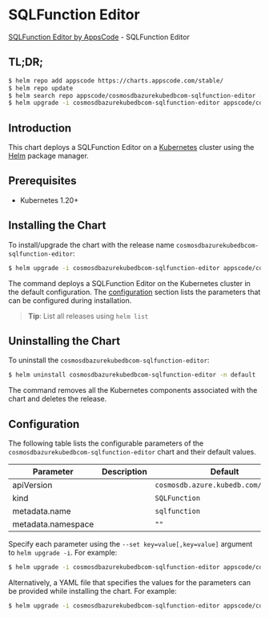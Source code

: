 # SQLFunction Editor

[SQLFunction Editor by AppsCode](https://appscode.com) - SQLFunction Editor

## TL;DR;

```bash
$ helm repo add appscode https://charts.appscode.com/stable/
$ helm repo update
$ helm search repo appscode/cosmosdbazurekubedbcom-sqlfunction-editor --version=v0.24.0
$ helm upgrade -i cosmosdbazurekubedbcom-sqlfunction-editor appscode/cosmosdbazurekubedbcom-sqlfunction-editor -n default --create-namespace --version=v0.24.0
```

## Introduction

This chart deploys a SQLFunction Editor on a [Kubernetes](http://kubernetes.io) cluster using the [Helm](https://helm.sh) package manager.

## Prerequisites

- Kubernetes 1.20+

## Installing the Chart

To install/upgrade the chart with the release name `cosmosdbazurekubedbcom-sqlfunction-editor`:

```bash
$ helm upgrade -i cosmosdbazurekubedbcom-sqlfunction-editor appscode/cosmosdbazurekubedbcom-sqlfunction-editor -n default --create-namespace --version=v0.24.0
```

The command deploys a SQLFunction Editor on the Kubernetes cluster in the default configuration. The [configuration](#configuration) section lists the parameters that can be configured during installation.

> **Tip**: List all releases using `helm list`

## Uninstalling the Chart

To uninstall the `cosmosdbazurekubedbcom-sqlfunction-editor`:

```bash
$ helm uninstall cosmosdbazurekubedbcom-sqlfunction-editor -n default
```

The command removes all the Kubernetes components associated with the chart and deletes the release.

## Configuration

The following table lists the configurable parameters of the `cosmosdbazurekubedbcom-sqlfunction-editor` chart and their default values.

|     Parameter      | Description |                     Default                     |
|--------------------|-------------|-------------------------------------------------|
| apiVersion         |             | <code>cosmosdb.azure.kubedb.com/v1alpha1</code> |
| kind               |             | <code>SQLFunction</code>                        |
| metadata.name      |             | <code>sqlfunction</code>                        |
| metadata.namespace |             | <code>""</code>                                 |


Specify each parameter using the `--set key=value[,key=value]` argument to `helm upgrade -i`. For example:

```bash
$ helm upgrade -i cosmosdbazurekubedbcom-sqlfunction-editor appscode/cosmosdbazurekubedbcom-sqlfunction-editor -n default --create-namespace --version=v0.24.0 --set apiVersion=cosmosdb.azure.kubedb.com/v1alpha1
```

Alternatively, a YAML file that specifies the values for the parameters can be provided while
installing the chart. For example:

```bash
$ helm upgrade -i cosmosdbazurekubedbcom-sqlfunction-editor appscode/cosmosdbazurekubedbcom-sqlfunction-editor -n default --create-namespace --version=v0.24.0 --values values.yaml
```
